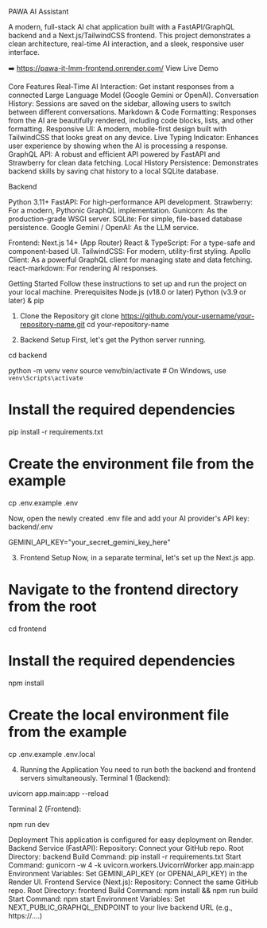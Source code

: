 PAWA AI Assistant 

A modern, full-stack AI chat application built with a FastAPI/GraphQL backend and a Next.js/TailwindCSS frontend. This project demonstrates a clean architecture, real-time AI interaction, and a sleek, responsive user interface.


➡️ https://pawa-it-lmm-frontend.onrender.com/ View Live Demo 

Core Features
Real-Time AI Interaction: Get instant responses from a connected Large Language Model (Google Gemini or OpenAI).
Conversation History: Sessions are saved on the sidebar, allowing users to switch between different conversations.
Markdown & Code Formatting: Responses from the AI are beautifully rendered, including code blocks, lists, and other formatting.
Responsive UI: A modern, mobile-first design built with TailwindCSS that looks great on any device.
Live Typing Indicator: Enhances user experience by showing when the AI is processing a response.
GraphQL API: A robust and efficient API powered by FastAPI and Strawberry for clean data fetching.
Local History Persistence: Demonstrates backend skills by saving chat history to a local SQLite database.



Backend

Python 3.11+
FastAPI: For high-performance API development.
Strawberry: For a modern, Pythonic GraphQL implementation.
Gunicorn: As the production-grade WSGI server.
SQLite: For simple, file-based database persistence.
Google Gemini / OpenAI: As the LLM service.


Frontend:
Next.js 14+ (App Router)
React & TypeScript: For a type-safe and component-based UI.
TailwindCSS: For modern, utility-first styling.
Apollo Client: As a powerful GraphQL client for managing state and data fetching.
react-markdown: For rendering AI responses.


Getting Started
Follow these instructions to set up and run the project on your local machine.
Prerequisites
Node.js (v18.0 or later)
Python (v3.9 or later) & pip
1. Clone the Repository
   git clone https://github.com/your-username/your-repository-name.git
cd your-repository-name


2. Backend Setup
First, let's get the Python server running.

cd backend

python -m venv venv
source venv/bin/activate  # On Windows, use `venv\Scripts\activate`

# Install the required dependencies
pip install -r requirements.txt

# Create the environment file from the example
cp .env.example .env


Now, open the newly created .env file and add your AI provider's API key:
backend/.env


GEMINI_API_KEY="your_secret_gemini_key_here"


3. Frontend Setup
Now, in a separate terminal, let's set up the Next.js app.

# Navigate to the frontend directory from the root
cd frontend

# Install the required dependencies
npm install

# Create the local environment file from the example
cp .env.example .env.local



4. Running the Application
You need to run both the backend and frontend servers simultaneously.
Terminal 1 (Backend):

uvicorn app.main:app --reload


Terminal 2 (Frontend):

npm run dev

Deployment
This application is configured for easy deployment on Render.
Backend Service (FastAPI):
Repository: Connect your GitHub repo.
Root Directory: backend
Build Command: pip install -r requirements.txt
Start Command: gunicorn -w 4 -k uvicorn.workers.UvicornWorker app.main:app
Environment Variables: Set GEMINI_API_KEY (or OPENAI_API_KEY) in the Render UI.
Frontend Service (Next.js):
Repository: Connect the same GitHub repo.
Root Directory: frontend
Build Command: npm install && npm run build
Start Command: npm start
Environment Variables: Set NEXT_PUBLIC_GRAPHQL_ENDPOINT to your live backend URL (e.g., https://....)



